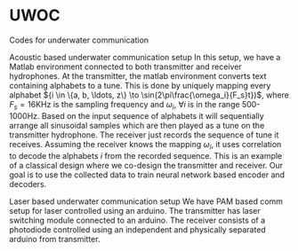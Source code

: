 # UWOC
Codes for underwater communication

Acoustic based underwater communication setup
In this setup, we have a Matlab environment connected to both transmitter and receiver hydrophones. At the transmitter, the matlab environment converts text containing alphabets to a tune. This is done by uniquely mapping every alphabet ${i \in \{a, b, \ldots, z\} \to \sin(2\pi\frac{\omega_i}{F_s}t})$, where $F_s=16$KHz is the sampling frequency and $\omega_i$, $\forall i$ is in the range $500$-$1000$Hz. Based on the input sequence of alphabets it will sequentially arrange all sinusoidal samples which are then played as a tune on the transmitter hydrophone.
The receiver just records the sequence of tune it receives. Assuming the receiver knows the mapping $\omega_i$, it uses correlation to decode the alphabets $i$ from the recorded sequence.
This is an example of a classical design where we co-design the transmitter and receiver. Our goal is to use the collected data to train neural network based encoder and decoders.


Laser based underwater communication setup
We have PAM based comm setup for laser controlled using an arduino. The transmitter has laser switching module connected to an arduino. The receiver consists of a photodiode controlled using an independent and physically separated arduino from transmitter. 
